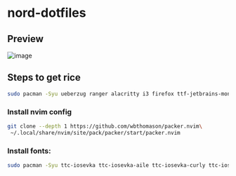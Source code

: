 # nord-dotfiles

## Preview
![image](https://github.com/a2p1k02/nord-dotfiles/assets/35633190/85e00883-85c2-4a7b-aab6-836af722844b)

## Steps to get rice

```bash
sudo pacman -Syu ueberzug ranger alacritty i3 firefox ttf-jetbrains-mono ttf-dejavu i3status-rust rofi fish xorg-xinit xorg-server xorg-xinput arc-gtk-theme arc-solid-gtk-theme arc-icon-theme capitaine-cursors nitrogen feh
```

### Install nvim config
```bash
git clone --depth 1 https://github.com/wbthomason/packer.nvim\
 ~/.local/share/nvim/site/pack/packer/start/packer.nvim
```

### Install fonts:
```bash
sudo pacman -Syu ttc-iosevka ttc-iosevka-aile ttc-iosevka-curly ttc-iosevka-curly-slab ttc-iosevka-etoile ttc-iosevka-slab ttc-iosevka-ss01 ttc-iosevka-ss02 ttc-iosevka-ss02 ttc-iosevka-ss03 ttc-iosevka-ss04 ttc-iosevka-ss05 ttc-iosevka-ss06 ttc-iosevka-ss07 ttc-iosevka-ss08 ttc-iosevka-ss09 ttc-iosevka-ss10 ttc-iosevka-ss11 ttc-iosevka-ss12 ttc-iosevka-ss13 ttc-iosevka-ss14 ttc-iosevka-ss15 ttc-iosevka-ss16 ttc-iosevka-ss17 ttc-iosevka-ss18 ttf-font-awesome
```
